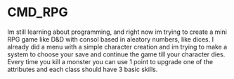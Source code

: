 # CMD_RPG
Im still learning about programming, and right now im trying to create a mini RPG game like D&amp;D with consol based in aleatory numbers, like dices. I already did a menu with a simple character creation and im trying to make a system to choose your save and continue the game till your character dies. Every time you kill a monster you can use 1 point to upgrade one of the attributes and each class should have 3 basic skills.
